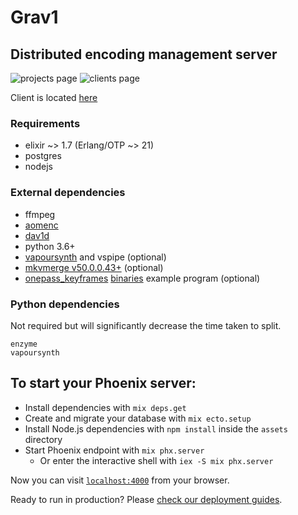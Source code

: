 # Grav1
## Distributed encoding management server

![projects page](https://user-images.githubusercontent.com/19401176/102001907-ff959780-3cab-11eb-9597-8254bc809f5e.png)
![clients page](https://user-images.githubusercontent.com/19401176/102001933-48e5e700-3cac-11eb-8724-27e2e51fc738.png)

Client is located [here](https://github.com/wwww-wwww/grav1_ex_client)

### Requirements

- elixir ~> 1.7 (Erlang/OTP ~> 21)
- postgres
- nodejs

### External dependencies

- ffmpeg
- [aomenc](https://aomedia.googlesource.com/aom/)
- [dav1d](https://code.videolan.org/videolan/dav1d)
- python 3.6+
- [vapoursynth](https://github.com/vapoursynth/vapoursynth/releases) and vspipe (optional)
- [mkvmerge v50.0.0.43+](https://mkvtoolnix.download/downloads.html) (optional)
- [onepass_keyframes](https://gist.github.com/wwww-wwww/aeed66e165fe60cbbb7fed2827ad912e) [binaries](https://bin.grass.moe/onepass_keyframes/) example program (optional)

### Python dependencies
Not required but will significantly decrease the time taken to split.
```
enzyme
vapoursynth
```

## To start your Phoenix server:

  * Install dependencies with `mix deps.get`
  * Create and migrate your database with `mix ecto.setup`
  * Install Node.js dependencies with `npm install` inside the `assets` directory
  * Start Phoenix endpoint with `mix phx.server`
    * Or enter the interactive shell with `iex -S mix phx.server`

Now you can visit [`localhost:4000`](http://localhost:4000) from your browser.

Ready to run in production? Please [check our deployment guides](https://hexdocs.pm/phoenix/deployment.html).
